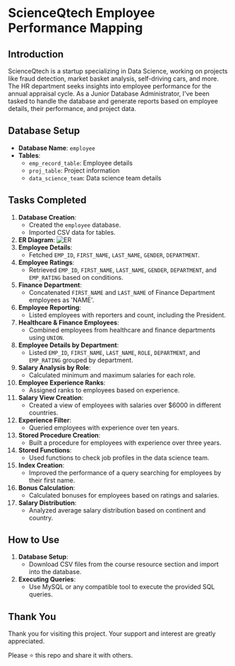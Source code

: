 # ScienceQtech Employee Performance Mapping

## Introduction

ScienceQtech is a startup specializing in Data Science, working on projects like fraud detection, market basket analysis, self-driving cars, and more. The HR department seeks insights into employee performance for the annual appraisal cycle. As a Junior Database Administrator, I've been tasked to handle the database and generate reports based on employee details, their performance, and project data.

## Database Setup

- **Database Name**: `employee`
- **Tables**:
  - `emp_record_table`: Employee details
  - `proj_table`: Project information
  - `data_science_team`: Data science team details

## Tasks Completed

1. **Database Creation**: 
   - Created the `employee` database.
   - Imported CSV data for tables.
2. **ER Diagram**: 
   ![ER](https://github.com/Divya-Pardeshi/ScienceQtech-Employee-Performance-Mapping/assets/114762794/f522eae9-a76d-414d-8399-1cd586036600)
3. **Employee Details**:
   - Fetched `EMP_ID`, `FIRST_NAME`, `LAST_NAME`, `GENDER`, `DEPARTMENT`.
4. **Employee Ratings**:
   - Retrieved `EMP_ID`, `FIRST_NAME`, `LAST_NAME`, `GENDER`, `DEPARTMENT`, and `EMP_RATING` based on conditions.
5. **Finance Department**:
   - Concatenated `FIRST_NAME` and `LAST_NAME` of Finance Department employees as 'NAME'.
6. **Employee Reporting**:
   - Listed employees with reporters and count, including the President.
7. **Healthcare & Finance Employees**:
   - Combined employees from healthcare and finance departments using `UNION`.
8. **Employee Details by Department**:
   - Listed `EMP_ID`, `FIRST_NAME`, `LAST_NAME`, `ROLE`, `DEPARTMENT`, and `EMP_RATING` grouped by department.
9. **Salary Analysis by Role**:
   - Calculated minimum and maximum salaries for each role.
10. **Employee Experience Ranks**:
    - Assigned ranks to employees based on experience.
11. **Salary View Creation**:
    - Created a view of employees with salaries over $6000 in different countries.
12. **Experience Filter**:
    - Queried employees with experience over ten years.
13. **Stored Procedure Creation**:
    - Built a procedure for employees with experience over three years.
14. **Stored Functions**:
    - Used functions to check job profiles in the data science team.
15. **Index Creation**:
    - Improved the performance of a query searching for employees by their first name.
16. **Bonus Calculation**:
    - Calculated bonuses for employees based on ratings and salaries.
17. **Salary Distribution**:
    - Analyzed average salary distribution based on continent and country.

## How to Use

1. **Database Setup**:
   - Download CSV files from the course resource section and import into the database.
2. **Executing Queries**:
   - Use MySQL or any compatible tool to execute the provided SQL queries.

## Thank You
Thank you for visiting this project. Your support and interest are greatly appreciated.

Please ⭐️ this repo and share it with others.
